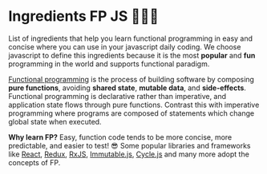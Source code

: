 # Ingredients FP JS :cake::ice_cream::doughnut:

List of ingredients that help you learn functional programming in easy and concise where you can use in your javascript daily coding. We choose javascript to define this ingredients because it is the most **popular** and **fun** programming in the world and supports functional paradigm. 

[Functional programming](https://wiki.haskell.org/Functional_programming) is the process of building software by composing **pure functions**, avoiding **shared state**, **mutable data**, and **side-effects**. Functional programming is declarative rather than imperative, and application state flows through pure functions. Contrast this  with imperative programming where programs are composed of statements which change global state when executed.

**Why learn FP?** Easy, function code tends to be more concise, more predictable, and easier to test! :sunglasses: Some popular libraries and frameworks like [React](https://reactjs.org/), [Redux](https://redux.js.org/), [RxJS](http://reactivex.io/rxjs/), [Immutable.js](https://facebook.github.io/immutable-js/), [Cycle.js](https://cycle.js.org/) and many more adopt the concepts of FP.
